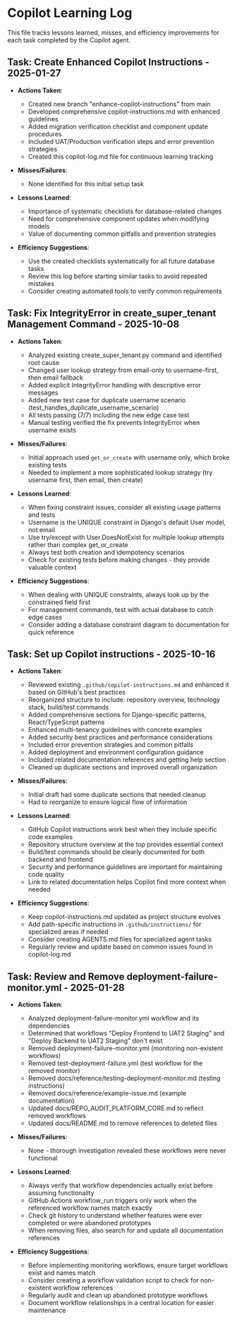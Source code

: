 # Copilot Learning Log

This file tracks lessons learned, misses, and efficiency improvements for each task completed by the Copilot agent.

## Task: Create Enhanced Copilot Instructions - 2025-01-27

- **Actions Taken**: 
  - Created new branch "enhance-copilot-instructions" from main
  - Developed comprehensive copilot-instructions.md with enhanced guidelines
  - Added migration verification checklist and component update procedures
  - Included UAT/Production verification steps and error prevention strategies
  - Created this copilot-log.md file for continuous learning tracking

- **Misses/Failures**: 
  - None identified for this initial setup task

- **Lessons Learned**: 
  - Importance of systematic checklists for database-related changes
  - Need for comprehensive component updates when modifying models
  - Value of documenting common pitfalls and prevention strategies

- **Efficiency Suggestions**: 
  - Use the created checklists systematically for all future database tasks
  - Review this log before starting similar tasks to avoid repeated mistakes
  - Consider creating automated tools to verify common requirements

## Task: Fix IntegrityError in create_super_tenant Management Command - 2025-10-08

- **Actions Taken**: 
  - Analyzed existing create_super_tenant.py command and identified root cause
  - Changed user lookup strategy from email-only to username-first, then email fallback
  - Added explicit IntegrityError handling with descriptive error messages
  - Added new test case for duplicate username scenario (test_handles_duplicate_username_scenario)
  - All tests passing (7/7) including the new edge case test
  - Manual testing verified the fix prevents IntegrityError when username exists

- **Misses/Failures**: 
  - Initial approach used `get_or_create` with username only, which broke existing tests
  - Needed to implement a more sophisticated lookup strategy (try username first, then email, then create)

- **Lessons Learned**: 
  - When fixing constraint issues, consider all existing usage patterns and tests
  - Username is the UNIQUE constraint in Django's default User model, not email
  - Use try/except with User.DoesNotExist for multiple lookup attempts rather than complex get_or_create
  - Always test both creation and idempotency scenarios
  - Check for existing tests before making changes - they provide valuable context

- **Efficiency Suggestions**: 
  - When dealing with UNIQUE constraints, always look up by the constrained field first
  - For management commands, test with actual database to catch edge cases
  - Consider adding a database constraint diagram to documentation for quick reference

## Task: Set up Copilot instructions - 2025-10-16

- **Actions Taken**: 
  - Reviewed existing `.github/copilot-instructions.md` and enhanced it based on GitHub's best practices
  - Reorganized structure to include: repository overview, technology stack, build/test commands
  - Added comprehensive sections for Django-specific patterns, React/TypeScript patterns
  - Enhanced multi-tenancy guidelines with concrete examples
  - Added security best practices and performance considerations
  - Included error prevention strategies and common pitfalls
  - Added deployment and environment configuration guidance
  - Included related documentation references and getting help section
  - Cleaned up duplicate sections and improved overall organization

- **Misses/Failures**: 
  - Initial draft had some duplicate sections that needed cleanup
  - Had to reorganize to ensure logical flow of information

- **Lessons Learned**: 
  - GitHub Copilot instructions work best when they include specific code examples
  - Repository structure overview at the top provides essential context
  - Build/test commands should be clearly documented for both backend and frontend
  - Security and performance guidelines are important for maintaining code quality
  - Link to related documentation helps Copilot find more context when needed

- **Efficiency Suggestions**: 
  - Keep copilot-instructions.md updated as project structure evolves
  - Add path-specific instructions in `.github/instructions/` for specialized areas if needed
  - Consider creating AGENTS.md files for specialized agent tasks
  - Regularly review and update based on common issues found in copilot-log.md

## Task: Review and Remove deployment-failure-monitor.yml - 2025-01-28

- **Actions Taken**: 
  - Analyzed deployment-failure-monitor.yml workflow and its dependencies
  - Determined that workflows "Deploy Frontend to UAT2 Staging" and "Deploy Backend to UAT2 Staging" don't exist
  - Removed deployment-failure-monitor.yml (monitoring non-existent workflows)
  - Removed test-deployment-failure.yml (test workflow for the removed monitor)
  - Removed docs/reference/testing-deployment-monitor.md (testing instructions)
  - Removed docs/reference/example-issue.md (example documentation)
  - Updated docs/REPO_AUDIT_PLATFORM_CORE.md to reflect removed workflows
  - Updated docs/README.md to remove references to deleted files

- **Misses/Failures**: 
  - None - thorough investigation revealed these workflows were never functional

- **Lessons Learned**: 
  - Always verify that workflow dependencies actually exist before assuming functionality
  - GitHub Actions workflow_run triggers only work when the referenced workflow names match exactly
  - Check git history to understand whether features were ever completed or were abandoned prototypes
  - When removing files, also search for and update all documentation references

- **Efficiency Suggestions**: 
  - Before implementing monitoring workflows, ensure target workflows exist and names match
  - Consider creating a workflow validation script to check for non-existent workflow references
  - Regularly audit and clean up abandoned prototype workflows
  - Document workflow relationships in a central location for easier maintenance
